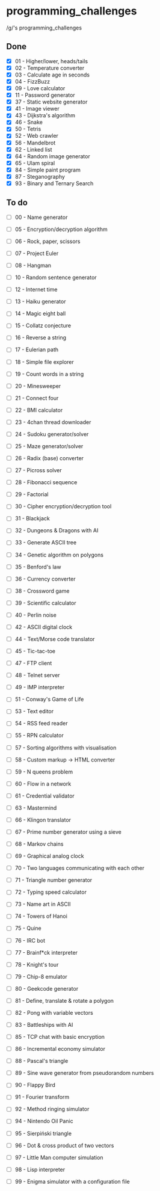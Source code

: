 # programming_challenges
/g/'s programming_challenges

## Done
- [x] 01 - Higher/lower, heads/tails
- [x] 02 - Temperature converter
- [x] 03 - Calculate age in seconds
- [x] 04 - FizzBuzz
- [x] 09 - Love calculator
- [x] 11 - Password generator
- [x] 37 - Static website generator
- [x] 41 - Image viewer
- [x] 43 - Dijkstra's algorithm
- [x] 46 - Snake
- [x] 50 - Tetris
- [x] 52 - Web crawler
- [x] 56 - Mandelbrot
- [x] 62 - Linked list
- [x] 64 - Random image generator
- [x] 65 - Ulam spiral
- [x] 84 - Simple paint program
- [x] 87 - Steganography
- [x] 93 - Binary and Ternary Search

## To do
- [ ] 00 - Name generator
- [ ] 05 - Encryption/decryption algorithm
- [ ] 06 - Rock, paper, scissors
- [ ] 07 - Project Euler
- [ ] 08 - Hangman
- [ ] 10 - Random sentence generator
- [ ] 12 - Internet time
- [ ] 13 - Haiku generator
- [ ] 14 - Magic eight ball
- [ ] 15 - Collatz conjecture
- [ ] 16 - Reverse a string
- [ ] 17 - Eulerian path
- [ ] 18 - Simple file explorer
- [ ] 19 - Count words in a string
- [ ] 20 - Minesweeper
- [ ] 21 - Connect four
- [ ] 22 - BMI calculator
- [ ] 23 - 4chan thread downloader
- [ ] 24 - Sudoku generator/solver
- [ ] 25 - Maze generator/solver
- [ ] 26 - Radix (base) converter
- [ ] 27 - Picross solver
- [ ] 28 - Fibonacci sequence
- [ ] 29 - Factorial
- [ ] 30 - Cipher encryption/decryption tool
- [ ] 31 - Blackjack
- [ ] 32 - Dungeons & Dragons with AI
- [ ] 33 - Generate ASCII tree
- [ ] 34 - Genetic algorithm on polygons
- [ ] 35 - Benford's law
- [ ] 36 - Currency converter
- [ ] 38 - Crossword game
- [ ] 39 - Scientific calculator
- [ ] 40 - Perlin noise
- [ ] 42 - ASCII digital clock
- [ ] 44 - Text/Morse code translator
- [ ] 45 - Tic-tac-toe
- [ ] 47 - FTP client
- [ ] 48 - Telnet server
- [ ] 49 - IMP interpreter
- [ ] 51 - Conway's Game of Life
- [ ] 53 - Text editor
- [ ] 54 - RSS feed reader
- [ ] 55 - RPN calculator
- [ ] 57 - Sorting algorithms with visualisation
- [ ] 58 - Custom markup -> HTML converter
- [ ] 59 - N queens problem
- [ ] 60 - Flow in a network
- [ ] 61 - Credential validator
- [ ] 63 - Mastermind
- [ ] 66 - Klingon translator
- [ ] 67 - Prime number generator using a sieve
- [ ] 68 - Markov chains
- [ ] 69 - Graphical analog clock
- [ ] 70 - Two languages communicating with each other
- [ ] 71 - Triangle number generator
- [ ] 72 - Typing speed calculator
- [ ] 73 - Name art in ASCII
- [ ] 74 - Towers of Hanoi
- [ ] 75 - Quine
- [ ] 76 - IRC bot
- [ ] 77 - Brainf\*ck interpreter
- [ ] 78 - Knight's tour
- [ ] 79 - Chip-8 emulator
- [ ] 80 - Geekcode generator
- [ ] 81 - Define, translate & rotate a polygon
- [ ] 82 - Pong with variable vectors
- [ ] 83 - Battleships with AI
- [ ] 85 - TCP chat with basic encryption
- [ ] 86 - Incremental economy simulator
- [ ] 88 - Pascal's triangle
- [ ] 89 - Sine wave generator from pseudorandom numbers
- [ ] 90 - Flappy Bird
- [ ] 91 - Fourier transform
- [ ] 92 - Method ringing simulator
- [ ] 94 - Nintendo Oil Panic
- [ ] 95 - Sierpiński triangle
- [ ] 96 - Dot & cross product of two vectors
- [ ] 97 - Little Man computer simulation
- [ ] 98 - Lisp interpreter
- [ ] 99 - Enigma simulator with a configuration file














